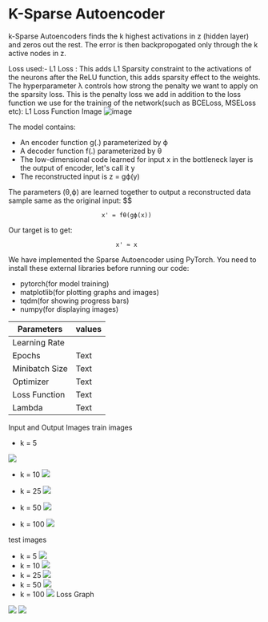 
# K-Sparse Autoencoder 
k-Sparse Autoencoders finds the k highest activations in z (hidden layer) and zeros out the rest.
The error is then backpropogated only through the k active nodes in z.


Loss used:-
L1 Loss : This adds L1 Sparsity constraint to the activations of the neurons after the ReLU function, this adds sparsity effect to the weights. The hyperparameter λ controls how strong the penalty we want to apply on the sparsity loss. This is the penalty loss we add in addition to the loss function we use for the training of the network(such as BCELoss, MSELoss etc):
L1 Loss Function Image
![image](https://user-images.githubusercontent.com/87975841/189861258-1ca7943f-0503-46e1-8f03-91e5671af9b3.png)

The model contains:

- An encoder function g(.) parameterized by ϕ
- A decoder function f(.) parameterized by θ
- The low-dimensional code learned for input x in the bottleneck layer is the output of encoder, let's call it y
- The reconstructed input is z = gϕ(y)


The parameters (θ,ϕ) are learned together to output a reconstructed data sample same as the original input: $$

                              x' = fθ(gϕ(x))


Our target is to get:

                                  x' ≈ x
We have implemented the Sparse Autoencoder using PyTorch. You need to install these external libraries before running our code:

- pytorch(for model training)
- matplotlib(for plotting graphs and images)
- tqdm(for showing progress bars)
- numpy(for displaying images)

|Parameters     | values |
| ----------- | ----------- |
| Learning Rate      |     |
| Epochs  | Text        |
|Minibatch Size  | Text        |
|Optimizer  | Text        |
|Loss Function | Text        |
|Lambda  | Text        |

Input and Output Images 
train images
- k = 5

![](https://i.imgur.com/YadCixe.png)
- k = 10
![](https://i.imgur.com/qb2Rgfo.png)

- k = 25
![](https://i.imgur.com/DhnJBKt.png)

- k = 50
![](https://i.imgur.com/CSUCnpe.png)

- k = 100
![](https://i.imgur.com/gRfKETk.png)


test images 
- k = 5
![](https://i.imgur.com/f5okbws.png)
- k = 10
![](https://i.imgur.com/aJslcrC.png)
- k = 25
![](https://i.imgur.com/UfVVXuX.png)
- k = 50
![](https://i.imgur.com/xUCoe77.png)
- k = 100
![](https://i.imgur.com/JvGB7E9.png)
Loss Graph 

![](https://i.imgur.com/Safvdi3.png)
![](https://i.imgur.com/8seJ4Xf.png)


